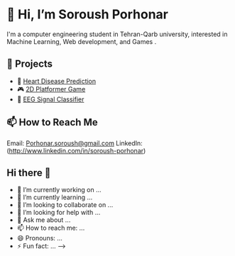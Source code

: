 # 👋 Hi, I’m Soroush Porhonar

I'm a computer engineering student in Tehran-Qarb university, interested in Machine Learning, Web development, and Games .

## 📂 Projects
- 🔬 [Heart Disease Prediction](https://github.com/johnDoe/heart-disease-prediction)
- 🎮 [2D Platformer Game](https://github.com/johnDoe/platformer-game)
- 🧠 [EEG Signal Classifier](https://github.com/johnDoe/eeg-classifier)

## 📫 How to Reach Me
Email: Porhonar.soroush@gmail.com
LinkedIn: (http://www.linkedin.com/in/soroush-porhonar)
## Hi there 👋

- 🔭 I’m currently working on ...
- 🌱 I’m currently learning ...
- 👯 I’m looking to collaborate on ...
- 🤔 I’m looking for help with ...
- 💬 Ask me about ...
- 📫 How to reach me: ...
- 😄 Pronouns: ...
- ⚡ Fun fact: ...
-->

